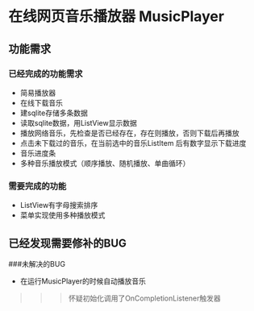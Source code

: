 在线网页音乐播放器 MusicPlayer
===========
功能需求
-----------
### 已经完成的功能需求
* 简易播放器
* 在线下载音乐
* 建sqlite存储多条数据
* 读取sqlite数据，用ListView显示数据
* 播放网络音乐，先检查是否已经存在，存在则播放，否则下载后再播放
* 点击未下载过的音乐，在当前选中的音乐ListItem 后有数字显示下载进度
* 音乐进度条
* 多种音乐播放模式（顺序播放、随机播放、单曲循环）

### 需要完成的功能
* ListView有字母搜索排序
* 菜单实现使用多种播放模式

已经发现需要修补的BUG
---------------
###未解决的BUG
* 在运行MusicPlayer的时候自动播放音乐
>>>怀疑初始化调用了OnCompletionListener触发器


